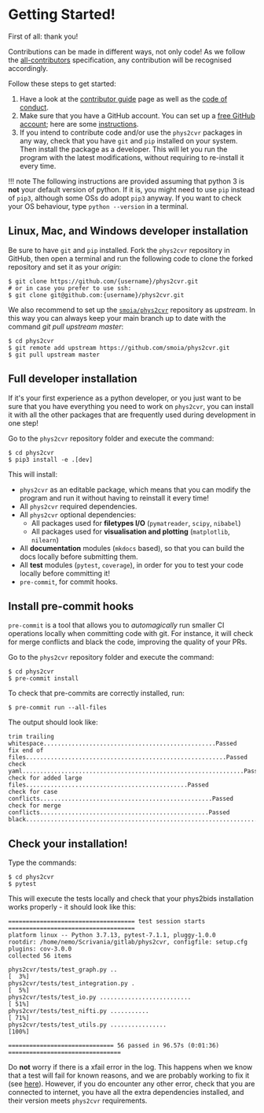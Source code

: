 Getting Started!
================

First of all: thank you!

Contributions can be made in different ways, not only code! As we follow
the
[all-contributors](https://github.com/all-contributors/all-contributors)
specification, any contribution will be recognised accordingly.

Follow these steps to get started:

1.  Have a look at the [contributor guide](contributor_guide.md) page as
    well as the [code of conduct](code_of_conduct.md).
2.  Make sure that you have a GitHub account. You can set up a [free
    GitHub account](https://github.com/); here are some
    [instructions](https://help.github.com/articles/signing-up-for-a-new-github-account).
3.  If you intend to contribute code and/or use the `phys2cvr` packages
    in any way, check that you have `git` and `pip` installed on your
    system. Then install the package as a developer. This will let you
    run the program with the latest modifications, without requiring to
    re-install it every time.

!!! note
    The following instructions are provided assuming that python 3 is
    **not** your default version of python. If it is, you might need to use
    `pip` instead of `pip3`, although some OSs do adopt `pip3` anyway. If
    you want to check your OS behaviour, type `python --version` in a terminal.


## Linux, Mac, and Windows developer installation

Be sure to have `git` and `pip` installed. Fork the `phys2cvr` repository
in GitHub, then open a terminal and run the following code to clone the
forked repository and set it as your *origin*:

```shell
$ git clone https://github.com/{username}/phys2cvr.git
# or in case you prefer to use ssh:
$ git clone git@github.com:{username}/phys2cvr.git
```

We also recommend to set up the [`smoia/phys2cvr`](https://github.com/smoia/phys2cvr) repository as
*upstream*. In this way you can always keep your main branch
up to date with the command *git pull upstream master*:

```shell
$ cd phys2cvr
$ git remote add upstream https://github.com/smoia/phys2cvr.git
$ git pull upstream master
```

## Full developer installation

If it's your first experience as a python developer, or you just want
to be sure that you have everything you need to work on `phys2cvr`, you
can install it with all the other packages that are frequently
used during development in one step!

Go to the `phys2cvr` repository folder and execute the command:

```shell
$ cd phys2cvr
$ pip3 install -e .[dev]
```

This will install:

- `phys2cvr` as an editable package, which means that you can
 modify the program and run it without having to reinstall it every
 time!
- All `phys2cvr` required dependencies.
- All `phys2cvr` optional dependencies:
    + All packages used for **filetypes I/O** (`pymatreader`, `scipy`, `nibabel`)
    + All packages used for **visualisation and plotting** (`matplotlib`, `nilearn`)
- All **documentation** modules (`mkdocs` based), so that you can
 build the docs locally before submitting them.
- All **test** modules (`pytest`, `coverage`), in order for you to test your
 code locally before committing it!
- `pre-commit`, for commit hooks.

## Install pre-commit hooks

`pre-commit` is a tool that allows you to _automagically_ run smaller CI operations locally when committing code with git. For instance, it will check for merge conflicts and black the code, improving the quality of your PRs.

Go to the `phys2cvr` repository folder and execute the command:

```shell
$ cd phys2cvr
$ pre-commit install
```

To check that pre-commits are correctly installed, run:

```shell
$ pre-commit run --all-files
```

The output should look like:

```
trim trailing whitespace.................................................Passed
fix end of files.........................................................Passed
check yaml...............................................................Passed
check for added large files..............................................Passed
check for case conflicts.................................................Passed
check for merge conflicts................................................Passed
black....................................................................Passed
```

## Check your installation!

Type the commands:

```shell
$ cd phys2cvr
$ pytest
```

This will execute the tests locally and check that your phys2bids
installation works properly - it should look like this:

```
==================================== test session starts ====================================
platform linux -- Python 3.7.13, pytest-7.1.1, pluggy-1.0.0
rootdir: /home/nemo/Scrivania/gitlab/phys2cvr, configfile: setup.cfg
plugins: cov-3.0.0
collected 56 items

phys2cvr/tests/test_graph.py ..                                                           [  3%]
phys2cvr/tests/test_integration.py .                                                      [  5%]
phys2cvr/tests/test_io.py ..........................                                      [ 51%]
phys2cvr/tests/test_nifti.py ...........                                                  [ 71%]
phys2cvr/tests/test_utils.py ................                                             [100%]

============================== 56 passed in 96.57s (0:01:36) ================================

```

Do **not** worry if there is a xfail error in the log. This happens when
we know that a test will fail for known reasons, and we are probably
working to fix it (see
[here](https://docs.pytest.org/en/latest/skipping.html#xfail-mark-test-functions-as-expected-to-fail)).
However, if you do encounter any other error, check that you are connected to internet, you have all the extra dependencies installed, and their version meets `phys2cvr`
requirements.
